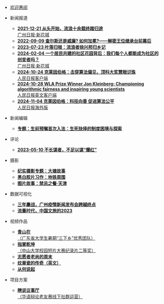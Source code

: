 * [欢迎惠阅](/)


* 新闻报道

    * [**2021-12-21 从头开始，流浪十余载终踏归途**<br>    广州日报·新花城](writings/从头开始，流浪十余载终踏归途)
    * [**2022-09-09 查尔斯还是威廉? 如何加冕?——解密王位继承台前幕后**](writings/查尔斯还是威廉)
    * [**2023-07-23 叶落归根：流浪者徐兴邦归乡记**](writings/叶落归根：流浪者徐兴邦归乡记)
    * [**2024-02-04 一个居民共建的社区花园背后：我们每个人都能成为社区的创变者吗？**<br>    广州日报·新花城](writings/一个居民共建的社区花园背后：我们每个人都能成为社区的创变者吗？)
    * [**2024-10-24 克莱因伯格：击穿算法偏见，顶科大奖慧眼识珠**<br>    人民日报客户端](writings/克莱因伯格：击穿算法偏见，顶科大奖慧眼识珠.md)
    * [**2024-10-28 WLA Prize Winner Jon Kleinberg: Championing algorithmic fairness and inspiring young scientists**<br>    人民日报英文客户端](writings/WLA-Prize-202410.md)
    * [**2024-11-04 克莱因伯格：科技向善 促进算法公平**<br>    人民日报海外版](writings/克莱因伯格科教人物坊.md)

* 新闻编辑

    * [**专题：生前预嘱首次入法：生死抉择的制度困境与探索**](editorials/生前预嘱)

* 评论

    * [**2023-05-10 不长谋者，不足以谋“爆红”**](writings/不长谋者，不足以谋“爆红”)

* 摄影

  * [**纪实摄影专题：大塘故事**](photography/大塘故事)
  * [**黑白胶片习作：地铁周围**](photography/地铁周围)
  * [**图片故事：禁忌之餐·天津**](photography/禁忌之餐·天津)


* 数据可视化

    * [**三年鏖战，广州疫情新闻发布会跨越终点**](dataviz/鏖战)
    * [**流量时代，中国文旅的2023**](https://tianze-hou.github.io/CNTourismDataViz2023/)

* 视频作品
 
    * [**青山在**<br>    （广东省大学生暑期“三下乡”优秀团队）](videos/青山在)
    * [**指掌乾坤**<br>    （中山大学校园短片大赛纪录片二等奖）](videos/指掌乾坤)
    * [**志愿者老尚的周末**](videos/志愿者老尚的周末)
    * [**纹章瓷的传奇（英文）**](videos/纹章瓷)
    * [**从何说起**](videos/从何说起)

* 项目方案

  * [**瞎说议事厅**<br>    （华语辩论老友赛线下社群运营）](projects/瞎说议事厅)

